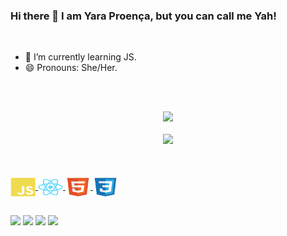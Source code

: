 ### Hi there 👋 I am Yara Proença, but you can call me Yah!

<br>

- 🌱 I’m currently learning JS. 
- 😄 Pronouns: She/Her.

<br><br>

<div align="center">
  <a href="https://github.com/YaraProenca">
  <img height="180em" src="https://github-readme-stats.vercel.app/api?username=YaraProenca&show_icons=true&theme=synthwave&include_all_commits=true&count_private=true"/> 
</div> <br>
<div align="center">
  <a href="https://github.com/YaraProenca">
  <img height="180em" src="https://github-readme-stats.vercel.app/api/top-langs/?username=YaraProenca&layout=compact&langs_count=7&theme=synthwave"/>
</div>
  <br> <br>
<div style="display: inline_block"><br>
  <img align="center" alt="Yah-Js" height="30" width="40" src="https://raw.githubusercontent.com/devicons/devicon/master/icons/javascript/javascript-plain.svg">
  <img align="center" alt="Yah-React" height="30" width="40" src="https://raw.githubusercontent.com/devicons/devicon/master/icons/react/react-original.svg">
  <img align="center" alt="Yah-HTML" height="30" width="40" src="https://raw.githubusercontent.com/devicons/devicon/master/icons/html5/html5-original.svg">
  <img align="center" alt="Yah-CSS" height="30" width="40" src="https://raw.githubusercontent.com/devicons/devicon/master/icons/css3/css3-original.svg">
 
  
  
  ##
  
  <div> 
  <a href="https://instagram.com/yara_proenca" target="_blank"><img src="https://img.shields.io/badge/-Instagram-%23E4405F?style=for-the-badge&logo=instagram&logoColor=white" target="_blank"></a>
 	<a href="https://www.twitch.tv/iamyah00" target="_blank"><img src="https://img.shields.io/badge/Twitch-9146FF?style=for-the-badge&logo=twitch&logoColor=white" target="_blank"></a>
  <a href = "mailto:yara.proenca.28@gmail.com"><img src="https://img.shields.io/badge/-Gmail-%23333?style=for-the-badge&logo=gmail&logoColor=white" target="_blank"></a>
  <a href="https://www.linkedin.com/in/yara-proen%C3%A7a-0b84a7211/" target="_blank"><img src="https://img.shields.io/badge/-LinkedIn-%230077B5?style=for-the-badge&logo=linkedin&logoColor=white" target="_blank"></a> 
  
</div>
  
  
  
  
  
  
<!--

FAZER A COBRINHA DEPOIS
**YaraProenca/YaraProenca** is a ✨ _special_ ✨ repository because its `README.md` (this file) appears on your GitHub profile.

Here are some ideas to get you started:

- 🔭 I’m currently working on ...
-  ...
- 👯 I’m looking to collaborate on ...

- 🤔 I’m looking for help with ...
- 💬 Ask me about ...
- 📫 How to reach me: ...
- 😄 Pronouns: ...
- ⚡ Fun fact: ...
-->




